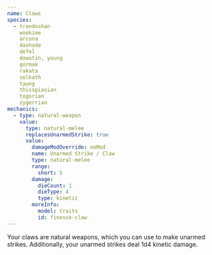```yaml
---
name: Claws
species:
  - trandoshan
    wookiee
    arcona
    dashade
    defel
    dowutin, young
    gormak
    rakata
    selkath
    taung
    thisspiasian
    togorian
    zygerrian
mechanics:
  - type: natural-weapon
    value:
      type: natural-melee
      replacesUnarmedStrike: true
      value:
        damageModOverride: noMod
        name: Unarmed Strike / Claw
        type: natural-melee
        range:
          short: 5
        damage:
          dieCount: 1
          dieType: 4
          type: kinetic
        moreInfo:
          model: traits
          id: finesse-claw
---
```

Your claws are natural weapons, which you can use to make unarmed strikes. Additionally, your unarmed strikes deal 1d4 kinetic damage.
